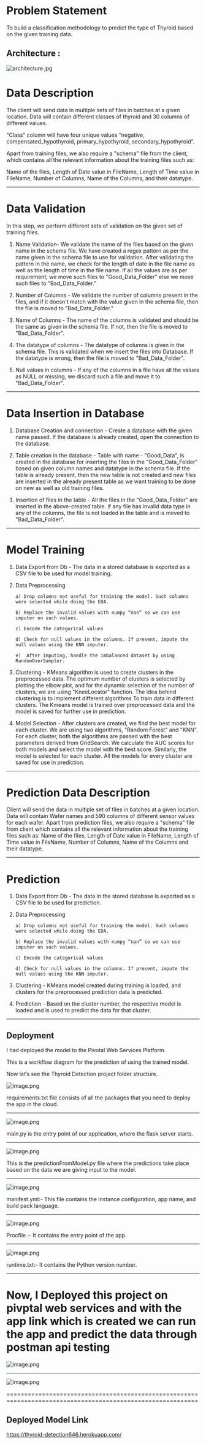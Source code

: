# Problem Statement

To build a classification methodology to predict the type of Thyroid based on the given training data. 


## Architecture :

![architecture.jpg](attachment:architecture.jpg)

# Data Description

The client will send data in multiple sets of files in batches at a given location. Data will contain different classes of thyroid and 30 columns of different values.

"Class" column will have four unique values “negative, compensated_hypothyroid,
primary_hypothyroid, secondary_hypothyroid”.

Apart from training files, we also require a "schema" file from the client, which contains all the relevant information about the training files such as:

Name of the files, Length of Date value in FileName, Length of Time value in FileName, Number of Columns, Name of the Columns, and their datatype.


-------

# Data Validation 
In this step, we perform different sets of validation on the given set of training files.  

1.	 Name Validation- We validate the name of the files based on the given name in the schema file. We have created a regex pattern as per the name given in the schema file to use for validation. After validating the pattern in the name, we check for the length of date in the file name as well as the length of time in the file name. If all the values are as per requirement, we move such files to "Good_Data_Folder" else we move such files to "Bad_Data_Folder."

2.	 Number of Columns - We validate the number of columns present in the files, and if it doesn't match with the value given in the schema file, then the file is moved to "Bad_Data_Folder."


3.	 Name of Columns - The name of the columns is validated and should be the same as given in the schema file. If not, then the file is moved to "Bad_Data_Folder".

4.	 The datatype of columns - The datatype of columns is given in the schema file. This is validated when we insert the files into Database. If the datatype is wrong, then the file is moved to "Bad_Data_Folder".


5.	Null values in columns - If any of the columns in a file have all the values as NULL or missing, we discard such a file and move it to "Bad_Data_Folder".


--------------

# Data Insertion in Database
 
1) Database Creation and connection - Create a database with the given name passed. If the database is already created, open the connection to the database. 

2) Table creation in the database - Table with name - "Good_Data", is created in the database for inserting the files in the "Good_Data_Folder" based on given column names and datatype in the schema file. If the table is already present, then the new table is not created and new files are inserted in the already present table as we want training to be done on new as well as old training files.     

3) Insertion of files in the table - All the files in the "Good_Data_Folder" are inserted in the above-created table. If any file has invalid data type in any of the columns, the file is not loaded in the table and is moved to "Bad_Data_Folder".


--------

# Model Training 

1) Data Export from Db - The data in a stored database is exported as a CSV file to be used for model training.

2) Data Preprocessing   
   
       a) Drop columns not useful for training the model. Such columns were selected while doing the EDA.
   
       b) Replace the invalid values with numpy “nan” so we can use imputer on such values.
   
       c) Encode the categorical values
   
       d) Check for null values in the columns. If present, impute the null values using the KNN imputer.
   
       e)  After imputing, handle the imbalanced dataset by using RandomOverSampler.

3) Clustering - KMeans algorithm is used to create clusters in the preprocessed data. The optimum number of clusters is selected by plotting the elbow plot, and for the dynamic selection of the number of clusters, we are using "KneeLocator" function. The idea behind clustering is to implement different algorithms
   To train data in different clusters. The Kmeans model is trained over preprocessed data and the model is saved for further use in prediction.

4) Model Selection - After clusters are created, we find the best model for each cluster. We are using two algorithms, "Random Forest" and "KNN". For each cluster, both the algorithms are passed with the best parameters derived from GridSearch. We calculate the AUC scores for both models and select the model with the best score. Similarly, the model is selected for each cluster. All the models for every cluster are saved for use in prediction. 


----------

# Prediction Data Description
 
Client will send the data in multiple set of files in batches at a given location. Data will contain Wafer names and 590 columns of different sensor values for each wafer. 
Apart from prediction files, we also require a "schema" file from client which contains all the relevant information about the training files such as:
Name of the files, Length of Date value in FileName, Length of Time value in FileName, Number of Columns, Name of the Columns and their datatype.


-------------

# Prediction 
 
1) Data Export from Db - The data in the stored database is exported as a CSV file to be used for prediction.

2) Data Preprocessing   
       
       a) Drop columns not useful for training the model. Such columns were selected while doing the EDA.
       
       b) Replace the invalid values with numpy “nan” so we can use imputer on such values.
       
       c) Encode the categorical values
       
       d) Check for null values in the columns. If present, impute the null values using the KNN imputer.

3) Clustering - KMeans model created during training is loaded, and clusters for the preprocessed prediction data is predicted.

4) Prediction - Based on the cluster number, the respective model is loaded and is used to predict the data for that cluster.


------------

## Deployment



I had deployed the model to the Pivotal Web Services Platform. 

This is a workflow diagram for the prediction of using the trained model.                  
                                                      

Now let’s see the Thyroid  Detection project folder structure.


![image.png](attachment:image.png)


requirements.txt file consists of all the packages that you need to deploy the app in the cloud.


----


![image.png](attachment:image.png)

main.py is the entry point of our application, where the flask server starts. 



----

![image.png](attachment:image.png)

This is the predictionFromModel.py file where the predictions take place based on the data we are giving input to the model.

---------

![image.png](attachment:image.png)



manifest.yml:- This file contains the instance configuration, app name, and build pack language.

------

![image.png](attachment:image.png)

Procfile :- It contains the entry point of the app.

-------

![image.png](attachment:image.png)

runtime.txt:- It contains the Python version number.

------

# Now, I Deployed this project on pivptal web services and with the app link which is created we can run the app and predict the data through postman api testing

![image.png](attachment:image.png)

---

![image.png](attachment:image.png)

============================================================================================================

## Deployed Model Link

https://thyroid-detection646.herokuapp.com/


